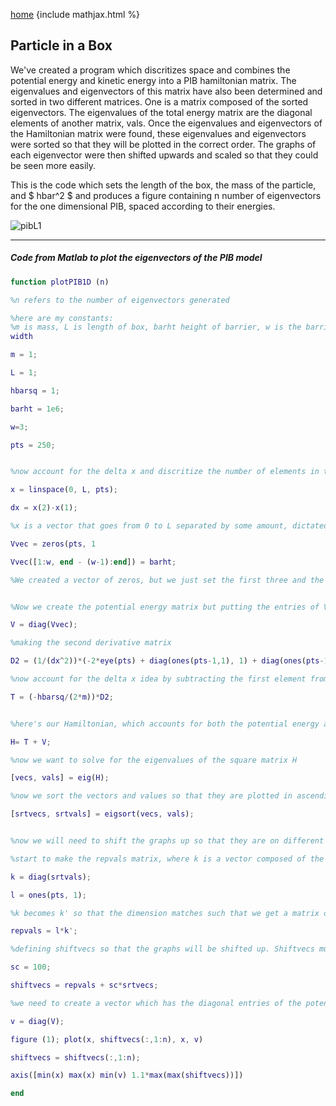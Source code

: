 [home](/README.md)
{include mathjax.html %}

Particle in a Box
--

We've created a program which discritizes space and combines the potential energy and kinetic energy into a PIB hamiltonian matrix.
The eigenvalues and eigenvectors of this matrix have also been determined and sorted in two different matrices. 
One is a matrix composed of the sorted eigenvectors.
The eigenvalues of the total energy matrix are the diagonal elements of another matrix, vals. Once the eigenvalues and eigenvectors of the 
Hamiltonian matrix were found, these eigenvalues and eigenvectors were sorted so that they will be plotted in the correct order. The graphs
of each eigenvector were then shifted upwards and scaled so that they could be seen more easily. 

This is the code which sets the length of the box, the mass of the particle, and $ hbar^2 $ and produces a figure containing n number of eigenvectors for the one dimensional PIB, spaced according to their energies. 

![pibL1](https://github.com/ameliarw/Chem-308/blob/master/pibL1.jpg)

------

##### Code from Matlab to plot the eigenvectors of the PIB model

```Matlab
function plotPIB1D (n)

%n refers to the number of eigenvectors generated

%here are my constants: 
%m is mass, L is length of box, barht height of barrier, w is the barrier
width 

m = 1;

L = 1;

hbarsq = 1;

barht = 1e6;

w=3; 

pts = 250;


%now account for the delta x and discritize the number of elements in the x vector 

x = linspace(0, L, pts);

dx = x(2)-x(1);

%x is a vector that goes from 0 to L separated by some amount, dictated by the number of points. Vvec is a vector with the dimension of pts entries with one column. now we have points number of entries in the x vector

Vvec = zeros(pts, 1

Vvec([1:w, end - (w-1):end]) = barht;

%We created a vector of zeros, but we just set the first three and the last three entries (because w=3) equal to some barht (large number, using 1e6) to model the infinite potential well


%Now we create the potential energy matrix but putting the entries of Vvec in a diagonal matrix

V = diag(Vvec);

%making the second derivative matrix

D2 = (1/(dx^2))*(-2*eye(pts) + diag(ones(pts-1,1), 1) + diag(ones(pts-1,1),-1));

%now account for the delta x idea by subtracting the first element from the second element because they will be evenly spaced, and multiply the matrix by the constants 

T = (-hbarsq/(2*m))*D2;


%here's our Hamiltonian, which accounts for both the potential energy and kinetic energy

H= T + V;

%now we want to solve for the eigenvalues of the square matrix H

[vecs, vals] = eig(H);

%now we sort the vectors and values so that they are plotted in ascending order of n, but the eigenvalues and eigenvectors stay together

[srtvecs, srtvals] = eigsort(vecs, vals);


%now we will need to shift the graphs up so that they are on different levels 

%start to make the repvals matrix, where k is a vector composed of the diagonal components of the vals matrix and l is a vector with points rows and one column

k = diag(srtvals);

l = ones(pts, 1);

%k becomes k' so that the dimension matches such that we get a matrix of our eigenvalues. 

repvals = l*k';

%defining shiftvecs so that the graphs will be shifted up. Shiftvecs must also be scaled by some factor to make it easier to visualize

sc = 100;

shiftvecs = repvals + sc*srtvecs;

%we need to create a vector which has the diagonal entries of the potential energy matrix

v = diag(V);

figure (1); plot(x, shiftvecs(:,1:n), x, v)

shiftvecs = shiftvecs(:,1:n);

axis([min(x) max(x) min(v) 1.1*max(max(shiftvecs))])

end
```
